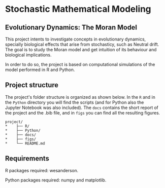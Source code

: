 # Stochastic Mathematical Modeling
## Evolutionary Dynamics: The Moran Model

This project intents to investigate concepts in evolutionary dynamics, specially biological effects that arise from stochasticy, such as Neutral drift.
The goal is to study the Moran model and get intuition of its behaviour and biological implications. 

In order to do so, the project is based on computational simulations of the model performed in R and Python.  

## Project structure

The project's folder structure is organized as shown below. In the `R` and in the `Python` directory you will find the scripts (and for Python also the Jupyter Notebook was also included). The `docs` contains the short report of the project and the .bib file, and in `figs` you can find all the resulting figures. 

```
project/
*    ├── R/
*    ├── Python/
*    ├── docs/
*    ├── figs/
*    └── README.md
```

## Requirements
R packages required: wesanderson.

Python packages required: numpy and matplotlib.
